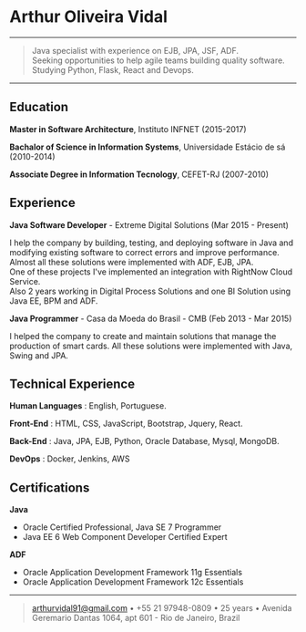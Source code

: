 Arthur Oliveira Vidal
============

----

>  Java specialist with experience on EJB, JPA, JSF, ADF.    
   Seeking opportunities to help agile teams building quality software.    
   Studying Python, Flask, React and Devops.

----

Education
---------

**Master in Software Architecture**, Instituto INFNET (2015-2017)

**Bachalor of Science in Information Systems**, Universidade Estácio de sá (2010-2014)

**Associate Degree in Information Tecnology**, CEFET-RJ (2007-2010)


Experience
----------

**Java Software Developer** - Extreme Digital Solutions (Mar 2015 - Present)

I help the company by building, testing, and deploying software in Java and    
modifying existing software to correct errors and improve performance.    
Almost all these solutions were implemented with ADF, EJB, JPA.    
One of these projects I've implemented an integration with RightNow Cloud Service.    
Also 2 years working in Digital Process Solutions and one BI Solution using Java EE, BPM and ADF.

        
**Java Programmer** - Casa da Moeda do Brasil - CMB (Feb 2013 - Mar 2015)

I helped the company to create and maintain solutions that manage the production of smart cards.
All these solutions were implemented with Java, Swing and JPA.

Technical Experience
--------------------

**Human Languages** : English, Portuguese.    

**Front-End** :   HTML, CSS, JavaScript, Bootstrap, Jquery, React.    

**Back-End** :   Java, JPA, EJB, Python, Oracle Database, Mysql, MongoDB.

**DevOps** :   Docker, Jenkins, AWS


Certifications
----------------------------------------

**Java**

* Oracle Certified Professional, Java SE 7 Programmer
* Java EE 6 Web Component Developer Certified Expert

**ADF**

* Oracle Application Development Framework 11g Essentials
* Oracle Application Development Framework 12c Essentials

----

> arthurvidal91@gmail.com • +55 21 97948-0809 • 25 years •
> Avenida Geremario Dantas 1064, apt 601 - Rio de Janeiro, Brazil
